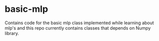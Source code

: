 # basic-mlp
Contains code for the basic mlp class implemented while learning about mlp's and this repo currently contains classes that depends on Numpy library.
